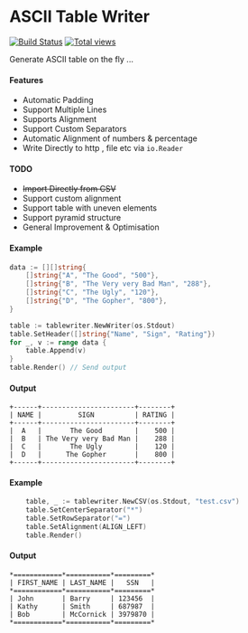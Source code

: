 ASCII Table Writer
=========

[![Build Status](https://travis-ci.org/olekukonko/TextTable.png?branch=master)](https://travis-ci.org/olekukonko/TextTable) [![Total views](https://sourcegraph.com/api/repos/github.com/olekukonko/TextTable/counters/views.png)](https://sourcegraph.com/github.com/olekukonko/TextTable)

Generate ASCII table on the fly ...

#### Features
- Automatic Padding
- Support Multiple Lines
- Supports Alignment
- Support Custom Separators
- Automatic Alignment of numbers & percentage
- Write Directly to http , file etc via `io.Reader`

#### TODO
- <strike>Import Directly from CSV</strike>
- Support custom alignment
- Support table with uneven elements
- Support pyramid structure
- General Improvement & Optimisation

#### Example
```go
data := [][]string{
    []string{"A", "The Good", "500"},
    []string{"B", "The Very very Bad Man", "288"},
    []string{"C", "The Ugly", "120"},
    []string{"D", "The Gopher", "800"},
}

table := tablewriter.NewWriter(os.Stdout)
table.SetHeader([]string{"Name", "Sign", "Rating"})
for _, v := range data {
    table.Append(v)
}
table.Render() // Send output
```

#### Output
```
+------+-----------------------+--------+
| NAME |         SIGN          | RATING |
+------+-----------------------+--------+
|  A   |       The Good        |    500 |
|  B   | The Very very Bad Man |    288 |
|  C   |       The Ugly        |    120 |
|  D   |      The Gopher       |    800 |
+------+-----------------------+--------+
```


#### Example
```go
	table, _ := tablewriter.NewCSV(os.Stdout, "test.csv")
	table.SetCenterSeparator("*")
	table.SetRowSeparator("=")
	table.SetAlignment(ALIGN_LEFT)
	table.Render()
```

#### Output
```
*============*===========*=========*
| FIRST_NAME | LAST_NAME |   SSN   |
*============*===========*=========*
| John       | Barry     | 123456  |
| Kathy      | Smith     | 687987  |
| Bob        | McCornick | 3979870 |
*============*===========*=========*
```
